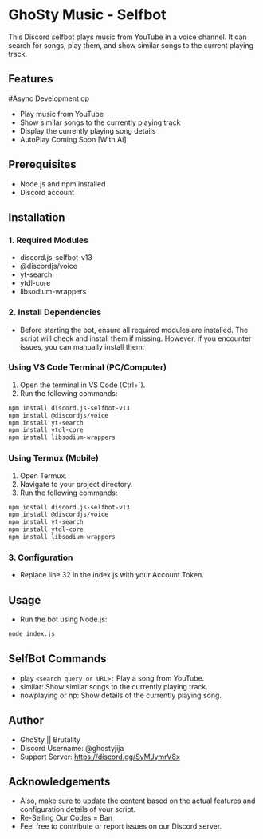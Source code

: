 # GhoSty Music - Selfbot

This Discord selfbot plays music from YouTube in a voice channel. It can search for songs, play them, and show similar songs to the current playing track.

## Features
#Async Development op 
- Play music from YouTube
- Show similar songs to the currently playing track
- Display the currently playing song details
- AutoPlay Coming Soon [With Ai]

## Prerequisites

- Node.js and npm installed
- Discord account

## Installation

### 1. Required Modules

- discord.js-selfbot-v13
- @discordjs/voice
- yt-search
- ytdl-core
- libsodium-wrappers

### 2. Install Dependencies

- Before starting the bot, ensure all required modules are installed. The script will check and install them if missing. However, if you encounter issues, you can manually install them:

### Using VS Code Terminal (PC/Computer)

1. Open the terminal in VS Code (Ctrl+`).
2. Run the following commands:

```sh
npm install discord.js-selfbot-v13
npm install @discordjs/voice
npm install yt-search
npm install ytdl-core
npm install libsodium-wrappers
```

### Using Termux (Mobile)

1. Open Termux.
2. Navigate to your project directory.
3. Run the following commands:

```sh
npm install discord.js-selfbot-v13
npm install @discordjs/voice
npm install yt-search
npm install ytdl-core
npm install libsodium-wrappers
```

### 3. Configuration

- Replace line 32 in the index.js with your Account Token.

## Usage

- Run the bot using Node.js:

```sh
node index.js
```

## SelfBot Commands

- play `<search query or URL>:` Play a song from YouTube.
- similar: Show similar songs to the currently playing track.
- nowplaying or np: Show details of the currently playing song.

## Author

- GhoSty || Brutality
- Discord Username: @ghostyjija
- Support Server: <https://discord.gg/SyMJymrV8x>

## Acknowledgements

- Also, make sure to update the content based on the actual features and configuration details of your script.
- Re-Selling Our Codes = Ban
- Feel free to contribute or report issues on our Discord server.
